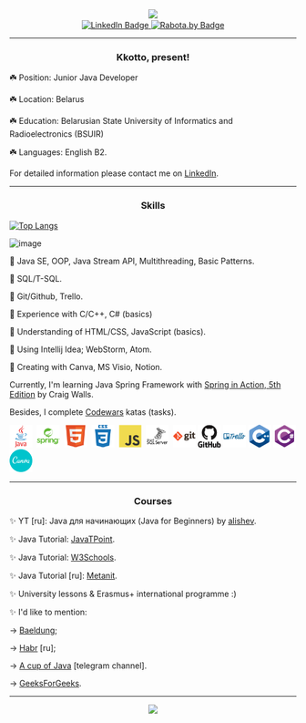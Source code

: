 <div id="header" align="center">
  <img src="https://media.giphy.com/media/mEsOq022kLlDO/giphy.gif" width="30%"/>
  <div id="badge">
  <a href="https://www.linkedin.com/in/ksen-sharupich/">
    <img src="https://img.shields.io/badge/LinkedIn-blue?logo=linkedin&logoColor=white&style=for-the-badge" alt="LinkedIn Badge"/>
  </a>
  <a href="https://rabota.by/resume/a73b70bfff084013ea0039ed1f46784645634c">
    <img src="https://img.shields.io/badge/rabota.by%20-red?style=for-the-badge" alt="Rabota.by Badge"/>
  </a>
<!-- views counter: <img src="https://komarev.com/ghpvc/?username=Kkotto&style=flat-square&color=blue" alt=""/> welp, one day it can be useful :D-->
</div>
</div>

---

<h3 align="center">Kkotto, present!</h3>

☘️ Position: Junior Java Developer

☘️ Location: Belarus

☘️ Education: Belarusian State University of Informatics and Radioelectronics (BSUIR)

☘️ Languages: English B2.

For detailed information please contact me on [LinkedIn](https://www.linkedin.com/in/ksen-sharupich/).

---

<h3 align="center">Skills</h3>

[![Top Langs](https://github-readme-stats.vercel.app/api/top-langs/?username=Kkotto&layout=compact&theme=vision-friendly-dark)](https://github.com/anuraghazra/github-readme-stats)

![image](https://www.codewars.com/users/Kkotto/badges/small)

📌 Java SE, OOP, Java Stream API, Multithreading, Basic Patterns.

📌 SQL/T-SQL.

📌 Git/Github, Trello.

📌 Experience with C/C++, C# (basics)

📌 Understanding of HTML/CSS, JavaScript (basics).

📌 Using Intellij Idea; WebStorm, Atom.

📌 Creating with Canva, MS Visio, Notion.

Currently, I'm learning Java Spring Framework with [Spring in Action, 5th Edition](https://www.amazon.com/Spring-Action-Craig-Walls/dp/1617294942) by Craig Walls. 
<!-- Dedicated educational project: [Wanderer-spring-training](https://github.com/Kkotto/Wanderer-spring-training). -->

Besides, I complete [Codewars](https://www.codewars.com/dashboard) katas (tasks). 
<!-- Dedicated project: [Codewars](https://github.com/Kkotto/Codewars). -->

<div id="skills">
  <img src="https://github.com/devicons/devicon/blob/master/icons/java/java-original-wordmark.svg" title="Java" alt="Java" width="40" height="40"/>&nbsp;
  <img src="https://github.com/devicons/devicon/blob/master/icons/spring/spring-original-wordmark.svg" title="Spring" alt="Spring" width="40" height="40"/>&nbsp;
  <img src="https://github.com/devicons/devicon/blob/master/icons/html5/html5-original.svg" title="HTML5" alt="HTML" width="40" height="40"/>&nbsp;
  <img src="https://github.com/devicons/devicon/blob/master/icons/css3/css3-plain-wordmark.svg"  title="CSS3" alt="CSS" width="40" height="40"/>&nbsp;
  <img src="https://github.com/devicons/devicon/blob/master/icons/javascript/javascript-original.svg" title="JavaScript" alt="JavaScript" width="40" height="40"/>&nbsp;
  <img src="https://github.com/devicons/devicon/blob/master/icons/microsoftsqlserver/microsoftsqlserver-plain-wordmark.svg" title="Microsoft SQL Server" alt="Microsoft SQL Server" width="40" height="40"/>&nbsp;
  <img src="https://github.com/devicons/devicon/blob/master/icons/git/git-original-wordmark.svg" title="Git" alt="Git" width="40" height="40"/>
  <img src="https://github.com/devicons/devicon/blob/master/icons/github/github-original-wordmark.svg" title="GitHub" alt="GitHub" width="40" height="40"/>
  <img src="https://github.com/devicons/devicon/blob/master/icons/trello/trello-plain-wordmark.svg" title="Trello" alt="Trello" width="40" height="40"/>
  <img src="https://github.com/devicons/devicon/blob/master/icons/cplusplus/cplusplus-original.svg" title="C++" alt="Cplusplus" width="40" height="40"/>
  <img src="https://github.com/devicons/devicon/blob/master/icons/csharp/csharp-original.svg" title="C#" alt="Csharp" width="40" height="40"/>
  <img src="https://github.com/devicons/devicon/blob/master/icons/canva/canva-original.svg" title="Canva" alt="Canva" width="40" height="40"/>

  ---

<h3 align="center">Courses</h3>

✨ YT [ru]: Java для начинающих (Java for Beginners) by [alishev](https://youtube.com/playlist?list=PLAma_mKffTOSUkXp26rgdnC0PicnmnDak).

✨ Java Tutorial: [JavaTPoint](https://www.javatpoint.com/java-tutorial).

✨ Java Tutorial: [W3Schools](https://www.w3schools.com/java/default.asp).

✨ Java Tutorial [ru]: [Metanit](https://metanit.com/java/tutorial/).

✨ University lessons & Erasmus+ international programme :)

✨ I'd like to mention: 
  
→ [Baeldung](https://www.baeldung.com); 
  
→ [Habr](https://habr.com/ru/all/) [ru]; 
  
→ [A cup of Java](https://t.me/a_cup_of_java) [telegram channel].
  
→ [GeeksForGeeks](https://www.geeksforgeeks.org/java/?ref=shm).
  
  ---
  
<div align="center">
  <img src="https://media.giphy.com/media/AFdcYElkoNAUE/giphy.gif" width="30%"/>
</div>
 

